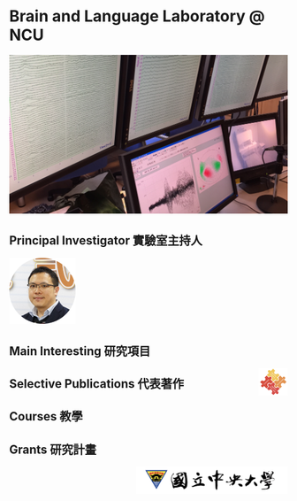 # Brain and Language Laboratory @ NCU
![](./MEG.JPG)

## Principal Investigator 實驗室主持人
<img src="./B27_PI.png" width="120">

## Main Interesting 研究項目
<img align="right" src="./puzzle_issues.png" height="50">

## Selective Publications 代表著作

## Courses 教學

## Grants 研究計畫

<img align="right" src="./ncu_logo.png" height="50">
